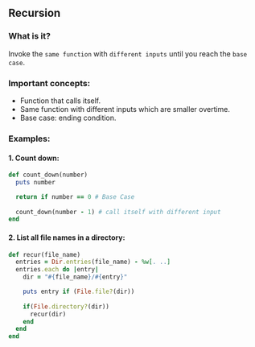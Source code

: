 ## Recursion
### What is it?
Invoke the ```same function``` with ```different inputs``` until you reach the ```base case```.

### Important concepts:
- Function that calls itself.
- Same function with different inputs which are smaller overtime.
- Base case: ending condition.

### Examples:
#### 1. Count down:
```ruby
def count_down(number)
  puts number

  return if number == 0 # Base Case
  
  count_down(number - 1) # call itself with different input
end
```

#### 2. List all file names in a directory:
```ruby
def recur(file_name)
  entries = Dir.entries(file_name) - %w[. ..]
  entries.each do |entry|
    dir = "#{file_name}/#{entry}"

    puts entry if (File.file?(dir))
    
    if(File.directory?(dir))
      recur(dir)
    end
  end
end
```
